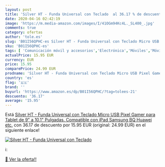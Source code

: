 ```yaml
---
layout: post
title: 'Silver HT - Funda Universal con Teclado  al 36.17 % de descuento'
date: 2020-04-16 02:42:19
image: 'https://m.media-amazon.com/images/I/41OGm94Kc4L._SL400_.jpg'
comments: true
category: ofertas
author: 'tole.es'
slug: 'B01I56QPHC-es Silver HT - Funda Universal con Teclado Micro USB Pixel...'
sku: 'B01I56QPHC-es'
tags: [ 'Comunicación móvil y accesorios','Electrónica','Móviles','Móviles y smartphones libres','ipad', ]
actualPrice: 15.95 EUR
currency: EUR
price: 15.95
comparePrice: 24.99 EUR
prodname: 'Silver HT - Funda Universal con Teclado Micro USB Pixel Gamer para Tablet de 9" a 10.1" Pulgadas. Compatible con iPad  Samsung  BQ  Huawei  etc.'
country: 'es'
flag: '🇪🇸'
brand: ''
buyurl: 'https://www.amazon.es/dp/B01I56QPHC/?tag=tolees-21'
descuento: '36.17'
average: '15.95'
---
```


Está [Silver HT - Funda Universal con Teclado Micro USB Pixel Gamer para Tablet de 9" a 10.1" Pulgadas. Compatible con iPad  Samsung  BQ  Huawei  etc.](https://www.amazon.es/dp/B01I56QPHC/?tag=tolees-21) con 36.17 de descuento por 15.95 EUR (original: 24.99 EUR) en el siguiente enlace!

[![Silver HT - Funda Universal con Teclado ](https://m.media-amazon.com/images/I/41OGm94Kc4L._SL400_.jpg)](https://www.amazon.es/dp/B01I56QPHC/?tag=tolees-21)

ℹ️:


[🛒 Ver la oferta!!](https://www.amazon.es/dp/B01I56QPHC/?tag=tolees-21)
